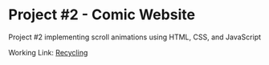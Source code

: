 # Project #2 - Comic Website
Project #2 implementing scroll animations using HTML, CSS, and JavaScript

Working Link: [Recycling](https://abraiz01.github.io/CommunicationsLab/comicWebsite/index.html)

